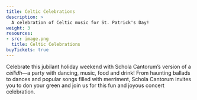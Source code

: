 ```yaml
---
title: Celtic Celebrations
description: >
  A celebration of Celtic music for St. Patrick's Day!
weight: 3
resources:
- src: image.png
  title: Celtic Celebrations
buyTickets: true
---
```


Celebrate this jubilant holiday weekend with Schola Cantorum&rsquo;s version of a _c&egrave;ilidh_&mdash;a party with dancing, music, food and drink! From haunting ballads to dances and popular songs filled with merriment, Schola Cantorum invites you to don your green and join us for this fun and joyous concert celebration.
